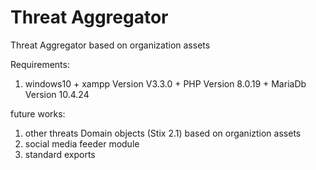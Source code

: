 # Threat Aggregator
Threat Aggregator based on organization assets


Requirements:
1. windows10 + xampp Version V3.3.0 + PHP Version 8.0.19 + MariaDb Version 10.4.24 

future works:
1. other threats Domain objects (Stix 2.1) based on organiztion assets
2. social media feeder module
3. standard exports
